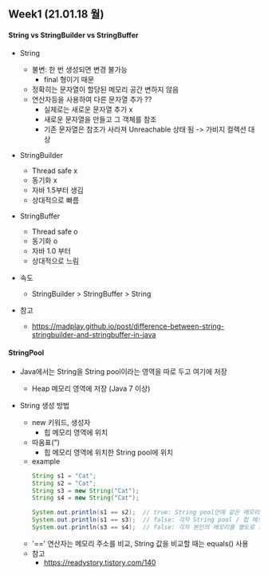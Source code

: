 ## Week1 (21.01.18 월)
#### String vs StringBuilder vs StringBuffer
- String
    - 불변: 한 번 생성되면 변경 불가능
        - final 형이기 때문
    - 정확히는 문자열이 할당된 메모리 공간 변하지 않음
    - 연산자등을 사용하여 다른 문자열 추가 ??
        - 실제로는 새로운 문자열 추가 x
        - 새로운 문자열을 만들고 그 객체를 참조 
        - 기존 문자열은 참조가 사라져 Unreachable 상태 됨 -> 가비지 컬렉션 대상
- StringBuilder
    - Thread safe x
    - 동기화 x
    - 자바 1.5부터 생김
    - 상대적으로 빠름
- StringBuffer
    - Thread safe o
    - 동기화 o
    - 자바 1.0 부터
    - 상대적으로 느림
    
- 속도 
    - StringBuilder > StringBuffer > String
    
- 참고 
    - https://madplay.github.io/post/difference-between-string-stringbuilder-and-stringbuffer-in-java
#### StringPool
- Java에서는 String을 String pool이라는 영역을 따로 두고 여기에 저장
    - Heap 메모리 영역에 저장 (Java 7 이상)
    
- String 생성 방법
    - new 키워드, 생성자
        - 힙 메모리 영역에 위치
    - 따옴표(") 
        - 힙 메모리 영역에 위치한 String pool에 위치
    - example
        ```java
        String s1 = "Cat";
        String s2 = "Cat";
        String s3 = new String("Cat");
        String s4 = new String("Cat");

        System.out.println(s1 == s2);  // true: String pool안에 같은 메모리를 가리킴
        System.out.println(s1 == s3);  // false: 각자 String pool / 힙 메모리를 가리킴
        System.out.println(s3 == s4);  // false: 각자 본인의 메모리를 별도로 할당 받음 
        ```
    - '==' 연산자는 메모리 주소를 비교, String 값을 비교할 때는 equals() 사용
    - 참고
        - https://readystory.tistory.com/140
    

